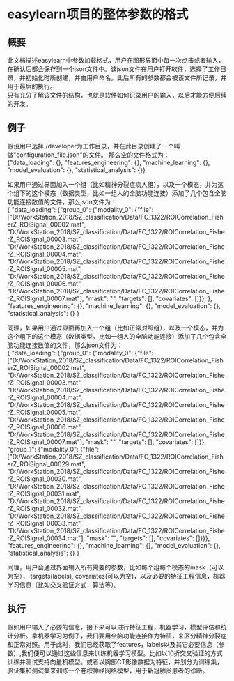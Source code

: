 # easylearn项目的整体参数的格式
## 概要
此文档描述easylearn中参数加载格式，用户在图形界面中每一次点击或者输入，在确认后都会保存到一个json文件中。该json文件在用户打开软件，选择了工作目录，并初始化时所创建，并由用户命名。此后所有的参数都会被该文件所记录，并用于最后的执行。  
只有充分了解该文件的结构，也就是软件如何记录用户的输入，以后才能方便后续的开发。  

## 例子
假设用户选择./developer为工作目录，并在此目录创建了一个叫做"configuration_file.json"的文件。
那么空的文件格式为：  
{"data_loading": {}, "features_engineering": {}, "machine_learning": {}, "model_evaluation": {}, "statistical_analysis": {}}    

如果用户通过界面加入一个组（比如精神分裂症病人组），以及一个模态，并为这个组下的这个模态（数据类型，比如一组人的全脑功能连接）添加了几个包含全脑功能连接数值的文件，那么json文件为：   
{
    "data_loading": 
        {"group_0": 
            {"modality_0": {"file": ["D:/WorkStation_2018/SZ_classification/Data/FC_1322/ROICorrelation_FisherZ_ROISignal_00002.mat", "D:/WorkStation_2018/SZ_classification/Data/FC_1322/ROICorrelation_FisherZ_ROISignal_00003.mat", "D:/WorkStation_2018/SZ_classification/Data/FC_1322/ROICorrelation_FisherZ_ROISignal_00004.mat", "D:/WorkStation_2018/SZ_classification/Data/FC_1322/ROICorrelation_FisherZ_ROISignal_00005.mat", "D:/WorkStation_2018/SZ_classification/Data/FC_1322/ROICorrelation_FisherZ_ROISignal_00006.mat", "D:/WorkStation_2018/SZ_classification/Data/FC_1322/ROICorrelation_FisherZ_ROISignal_00007.mat"], "mask": "", "targets": [], "covariates": []}}, 
        }, 
    "features_engineering": {}, 
    "machine_learning": {}, 
    "model_evaluation": {}, 
    "statistical_analysis": {}
}   

同理，如果用户通过界面再加入一个组（比如正常对照组），以及一个模态，并为这个组下的这个模态（数据类型，比如一组人的全脑功能连接）添加了几个包含全脑功能连接数值的文件，那么json文件为：  
{
    "data_loading": 
        {"group_0": 
            {"modality_0": {"file": ["D:/WorkStation_2018/SZ_classification/Data/FC_1322/ROICorrelation_FisherZ_ROISignal_00002.mat", "D:/WorkStation_2018/SZ_classification/Data/FC_1322/ROICorrelation_FisherZ_ROISignal_00003.mat", "D:/WorkStation_2018/SZ_classification/Data/FC_1322/ROICorrelation_FisherZ_ROISignal_00004.mat", "D:/WorkStation_2018/SZ_classification/Data/FC_1322/ROICorrelation_FisherZ_ROISignal_00005.mat", "D:/WorkStation_2018/SZ_classification/Data/FC_1322/ROICorrelation_FisherZ_ROISignal_00006.mat", "D:/WorkStation_2018/SZ_classification/Data/FC_1322/ROICorrelation_FisherZ_ROISignal_00007.mat"], "mask": "", "targets": [], "covariates": []}}, 
        "group_1": 
            {"modality_0": {"file": ["D:/WorkStation_2018/SZ_classification/Data/FC_1322/ROICorrelation_FisherZ_ROISignal_00029.mat", "D:/WorkStation_2018/SZ_classification/Data/FC_1322/ROICorrelation_FisherZ_ROISignal_00030.mat", "D:/WorkStation_2018/SZ_classification/Data/FC_1322/ROICorrelation_FisherZ_ROISignal_00031.mat", "D:/WorkStation_2018/SZ_classification/Data/FC_1322/ROICorrelation_FisherZ_ROISignal_00032.mat", "D:/WorkStation_2018/SZ_classification/Data/FC_1322/ROICorrelation_FisherZ_ROISignal_00033.mat", "D:/WorkStation_2018/SZ_classification/Data/FC_1322/ROICorrelation_FisherZ_ROISignal_00034.mat"], "mask": "", "targets": [], "covariates": []}}}, 
    "features_engineering": {}, 
    "machine_learning": {}, 
    "model_evaluation": {}, 
    "statistical_analysis": {}
}  

同理，用户会通过界面输入所有需要的参数，比如每个组每个模态的mask（可以为空）， targets(labels), covariates(可以为空)，以及必要的特征工程信息，机器学习信息（比如交叉验证方式，算法等）。  

## 执行
假如用户输入了必要的信息，接下来可以进行特征工程，机器学习，模型评估和统计分析。拿机器学习为例子，我们要用全脑功能连接作为特征，来区分精神分裂症和正常对照。用于此时，我们已经获取了features，labels以及其它必要信息（参数）,我们便可以通过这些信息来训练机器学习模型。比如以10折交叉验证的方式训练并测试支持向量机模型。或者以胸部CT影像数据为特征，并划分为训练集，验证集和测试集来训练一个卷积神经网络模型，用于新冠肺炎患者的诊断。

